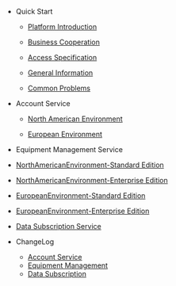 * Quick Start 

	* [Platform Introduction](en-us/)  

	* [Business Cooperation](en-us/Business)  

	* [Access Specification](en-us/Standard/Basic)     

	* [General Information](en-us/Standard/Other)   
	
    * [Common Problems](en-us/Standard/Question)  

* Account Service  

  * [North American Environment](en-us/Account-NorthAmericanEnvironment)  
  
  * [European Environment](en-us/Account-EuropeanEnvironment)  
  
* Equipment Management Service  

 * [NorthAmericanEnvironment-Standard Edition](en-us/DevicesStandard-NA)  

 * [NorthAmericanEnvironment-Enterprise Edition](en-us/DevicesEnterprise-NA) 
 
 * [EuropeanEnvironment-Standard Edition](en-us/DevicesStandard-Euro)  

 * [EuropeanEnvironment-Enterprise Edition](en-us/DevicesEnterprise-Euro)  

* [Data Subscription Service](en-us/DataSubscription)  


* ChangeLog  

	* [Account Service](en-us/ChangeLog/Account)
	* [Equipment Management](en-us/ChangeLog/DevicesStandard)
	* [Data Subscription](en-us/ChangeLog/DataSubscription)

